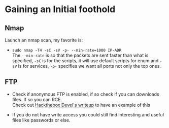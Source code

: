 # Gaining an Initial foothold

## Nmap

Launch an nmap scan, my favorite is:  
- `sudo nmap -T4 -sC -sV -p- --min-rate=1000 IP-ADR`  
  The `--min-rate` is so that the packets are sent faster than what is specified, `-sC` is for the scripts, it will use default scripts for enum and `-sV` is for services, `-p-` specifies we want all ports not only the top ones.

<!-- TODO list all services with possible vulnerabilities for initial foothold -->

## FTP

- Check if anonymous FTP is enabled, if so check if you can downloads files. If so you can RCE.  
Check out [Hackthebox Devel's writeup](../writeups/HTB-Devel.md) to have an example of this

- If you do not have write access you could still find interesting and useful files like passwords or else.
